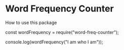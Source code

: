 # Word Frequency Counter

  How to use this package
  
const wordFrequency = require("word-freq-counter");

console.log(wordFrequency("I am who I am"));